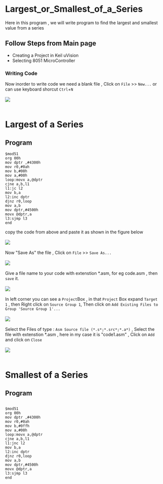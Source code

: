 # Largest_or_Smallest_of_a_Series
Here in this program , we will write program to find the largest and smallest value from a series<br>
## Follow Steps from Main page
* Creating a Project in Keil uVision
* Selecting 8051 MicroController
### Writing Code
Now inorder to write code we need a blank file , Click on `File` >> `New...` or can use keyboard shorcut `Ctrl`+`N`<br><br>
![](/images/img7.png) <br><br>

# Largest of a Series
## Program
``` Assembly
$mod51
org 00h
mov dptr ,#4300h
mov r0,#0ah
mov b,#00h
mov a,#00h
loop:movx a,@dptr
cjne a,b,l1
l1:jc l2
mov b,a
l2:inc dptr
djnz r0,loop
mov a,b
mov dptr,#4500h
movx @dptr,a
l3:sjmp l3
end
```
copy the code from above and paste it as shown in the figure below<br><br>
![](/images/img25.png) <br><br>
Now "Save As" the file , Click on `File` >> `Save As...`<br><br>
![](/images/img26.png) <br><br>
Give a file name to your code with extenstion *.asm, for eg code.asm , then `save` it.<br><br>
![](/images/img27.png) <br><br>
 In left corner you can see a `Project`Box , in that `Project` Box expand `Target 1`  , then Right click on  `Source Group 1`, Then click on `Add Existing Files to Group 'Source Group 1'...`<br><br>
![](/images/img11.png) <br><br>
Select the Files of type : `Asm Source file (*.s*;*.src*;*.a*)` , Select the file with extenstion *.asm , here in my case it is "code1.asm" , Click on `Add` and click on `Close`<br><br>
![](/images/img12.png) <br><br>
# Smallest of a Series
## Program
```Assembly
  
$mod51
org 00h
mov dptr ,#4300h
mov r0,#0ah
mov b,#0ffh
mov a,#00h
loop:movx a,@dptr
cjne a,b,l1
l1:jnc l2
mov b,a
l2:inc dptr
djnz r0,loop
mov a,b
mov dptr,#4500h
movx @dptr,a
l3:sjmp l3
end
```
